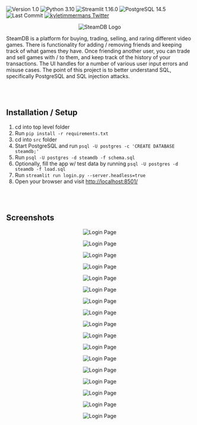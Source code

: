![Version 1.0](https://img.shields.io/badge/Version-v1.0-limegreen.svg)
![Python 3.10](https://img.shields.io/badge/Python-3.10-blue.svg)
![Streamlit 1.16.0](https://img.shields.io/badge/Streamlit-1.16.0-BD4043.svg)
![PostgreSQL 14.5](https://img.shields.io/badge/PostgreSQL-14.5-336791.svg)
![Last Commit](https://img.shields.io/github/last-commit/kyletimmermans/SteamDB?color=success)
[![kyletimmermans Twitter](http://img.shields.io/twitter/url/http/shields.io.svg?style=social&label=Follow)](https://twitter.com/kyletimmermans)


<p align="center"><img src="https://github.com/kyletimmermans/SteamDB/blob/main/media/final_title.svg?raw=true" alt="SteamDB Logo"/></p>
SteamDB is a platform for buying, trading, selling, and raring different video games. There is functionality for adding / removing friends and keeping track of what games they have. Once friending another user, you can trade and sell games with / to them, and keep track of the history of your transactions. The UI handles for a number of various user input errors and misuse cases. The point of this project is to better understand SQL, specifically PostgreSQL and SQL injection attacks.

</br></br>

## Installation / Setup
1. cd into top level folder
2. Run `pip install -r requirements.txt`
3. cd into `src` folder
4. Start PostgreSQL and run `psql -U postgres -c 'CREATE DATABASE steamdb;'`
5. Run `psql -U postgres -d steamdb -f schema.sql`
6. Optionally, fill the app w/ test data by running `psql -U postgres -d steamdb -f load.sql`
7. Run `streamlit run login.py --server.headless=true`
8. Open your browser and visit [http://localhost:8501/](http://localhost:8501/)

</br></br>

## Screenshots

<p align="center">
  <img src="https://github.com/kyletimmermans/SteamDB/blob/main/media/screenshots/userpage_1.png?raw=true" alt="Login Page"/>
</p>

<p align="center">
  <img src="https://github.com/kyletimmermans/SteamDB/blob/main/media/screenshots/userpage_2.png?raw=true" alt="Login Page"/>
</p>

<p align="center">
  <img src="https://github.com/kyletimmermans/SteamDB/blob/main/media/screenshots/userpage_3.png?raw=true" alt="Login Page"/>
</p>

<p align="center">
  <img src="https://github.com/kyletimmermans/SteamDB/blob/main/media/screenshots/login_blank.png?raw=true" alt="Login Page"/>
</p>

<p align="center">
  <img src="https://github.com/kyletimmermans/SteamDB/blob/main/media/screenshots/login_failed.png?raw=true" alt="Login Page"/>
</p>

<p align="center">
  <img src="https://github.com/kyletimmermans/SteamDB/blob/main/media/screenshots/register_blank.png?raw=true" alt="Login Page"/>
</p>

<p align="center">
  <img src="https://github.com/kyletimmermans/SteamDB/blob/main/media/screenshots/register_balloons.png?raw=true" alt="Login Page"/>
</p>

<p align="center">
  <img src="https://github.com/kyletimmermans/SteamDB/blob/main/media/screenshots/register_special_chars.png?raw=true" alt="Login Page"/>
</p>

<p align="center">
  <img src="https://github.com/kyletimmermans/SteamDB/blob/main/media/screenshots/register_failed.png?raw=true" alt="Login Page"/>
</p>

<p align="center">
  <img src="https://github.com/kyletimmermans/SteamDB/blob/main/media/screenshots/friend_added.png?raw=true" alt="Login Page"/>
</p>

<p align="center">
  <img src="https://github.com/kyletimmermans/SteamDB/blob/main/media/screenshots/removed_friend.png?raw=true" alt="Login Page"/>
</p>

<p align="center">
  <img src="https://github.com/kyletimmermans/SteamDB/blob/main/media/screenshots/failed_trade.png?raw=true" alt="Login Page"/>
</p>

<p align="center">
  <img src="https://github.com/kyletimmermans/SteamDB/blob/main/media/screenshots/sold_game.png?raw=true" alt="Login Page"/>
</p>

<p align="center">
  <img src="https://github.com/kyletimmermans/SteamDB/blob/main/media/screenshots/rated_game.png?raw=true" alt="Login Page"/>
</p>

<p align="center">
  <img src="https://github.com/kyletimmermans/SteamDB/blob/main/media/screenshots/register_failed.png?raw=true" alt="Login Page"/>
</p>

<p align="center">
  <img src="https://github.com/kyletimmermans/SteamDB/blob/main/media/screenshots/bought_game.png?raw=true" alt="Login Page"/>
</p>

<p align="center">
  <img src="https://github.com/kyletimmermans/SteamDB/blob/main/media/screenshots/register_failed.png?raw=true" alt="Login Page"/>
</p>
